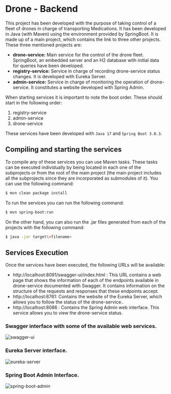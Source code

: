 # Drone - Backend

This project has been developed with the purpose of taking control of a fleet of drones in charge of transporting Medications. It has been developed in Java (with Maven) using the environment provided by SpringBoot.
It is made up of a main project, which contains the link to three other projects. These three mentioned projects are:
   - **drone-service:** Main service for the control of the drone fleet. SpringBoot, an embedded server and an H2 database with initial data for queries have been developed.
   - **registry-service:** Service in charge of recording drone-service status changes. It is developed with Eureka Server.
   - **admin-service:** Service in charge of monitoring the operation of drone-service. It constitutes a website developed with Spring Admin.

When starting services it is important to note the boot order. These should start in the following order:
1. registry-service
2. admin-service
3. drone-service

These services have been developed with <code>Java 17</code> and <code>Spring Boot 3.0.3</code>.

## Compiling and starting the services

To compile any of these services you can use Maven tasks. These tasks can be executed individually by being located in each one of the subprojects or from the root of the main project (the main project includes all the subprojects since they are incorporated as submodules of it). You can use the following command:
```bash
$ mvn clean package install
```

To run the services you can run the following command:
```bash
$ mvn spring-boot:run
```

On the other hand, you can also run the .jar files generated from each of the projects with the following command:
```bash
$ java -jar target\<filename>
```

## Services Execution
Once the services have been executed, the following URLs will be available:
- http://localhost:8091/swagger-ui/index.html : This URL contains a web page that shows the information of each of the endpoints available in drone-service documented with Swagger. It contains information on the structure of the requests and responses that these endpoints accept.
- http://localhost:8761: Contains the website of the Eureka Server, which allows you to follow the status of the drone-service..
- http://localhost:8086 : Contains the Spring Admin web interface. This service allows you to view the drone-service status.

### Swagger interface with some of the available web services.
![swagger-ui](D:\Work\SpringBoot\drone-backend\swagger-ui.png)

### Eureka Server interface.
![eureka-server](D:\Work\SpringBoot\drone-backend\eureka-server.png)

### Spring Boot Admin Interface.
![spring-boot-admin](D:\Work\SpringBoot\drone-backend\spring-boot-admin.png)